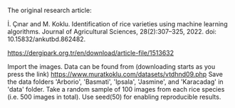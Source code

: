 The original research article:

İ. Çınar and M. Koklu. Identification of rice varieties using machine learning algorithms. Journal of Agricultural Sciences, 28(2):307–325, 2022. doi: 10.15832/ankutbd.862482.

https://dergipark.org.tr/en/download/article-file/1513632

Import the images. Data can be found from (downloading starts as you press the link) https://www.muratkoklu.com/datasets/vtdhnd09.php
Save the data folders 'Arborio', 'Basmati', 'Ipsala', 'Jasmine', and 'Karacadag' in 'data' folder.
Take a random sample of 100 images from each rice species (i.e. 500 images in total). Use seed(50) for enabling reproducible results.
